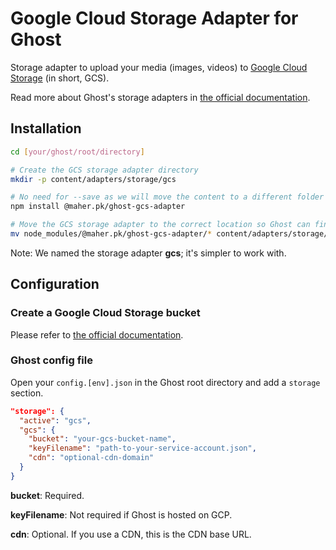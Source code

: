 # Google Cloud Storage Adapter for Ghost

Storage adapter to upload your media (images, videos) to [Google Cloud Storage](https://cloud.google.com/storage/) (in short, GCS).

Read more about Ghost's storage adapters in
[the official documentation](https://ghost.org/docs/concepts/storage-adapters/).

## Installation

```sh
cd [your/ghost/root/directory]

# Create the GCS storage adapter directory
mkdir -p content/adapters/storage/gcs

# No need for --save as we will move the content to a different folder
npm install @maher.pk/ghost-gcs-adapter

# Move the GCS storage adapter to the correct location so Ghost can find it
mv node_modules/@maher.pk/ghost-gcs-adapter/* content/adapters/storage/gcs/
```

Note: We named the storage adapter **gcs**; it's simpler to work with.

## Configuration

### Create a Google Cloud Storage bucket

Please refer to [the official documentation](https://cloud.google.com/storage/docs/creating-buckets).

### Ghost config file

Open your `config.[env].json` in the Ghost root directory and add a `storage` section.

```json
"storage": {
  "active": "gcs",
  "gcs": {
    "bucket": "your-gcs-bucket-name",
    "keyFilename": "path-to-your-service-account.json",
    "cdn": "optional-cdn-domain"
  }
}
```

**bucket**: Required.

**keyFilename**: Not required if Ghost is hosted on GCP.

**cdn**: Optional. If you use a CDN, this is the CDN base URL.

